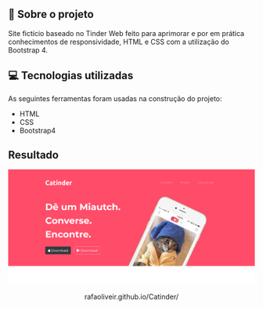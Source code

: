 
## 🐾 Sobre o projeto
Site fictício baseado no Tinder Web feito para aprimorar e por em prática conhecimentos de responsividade, HTML e CSS com a utilização do Bootstrap 4.
 
## 💻 Tecnologias utilizadas
As seguintes ferramentas foram usadas na construção do projeto:

- HTML
- CSS
- Bootstrap4

## Resultado

<p align="center">
<img width="600px" src="/images/tela1.png"></p>

<p align="center"> rafaoliveir.github.io/Catinder/
